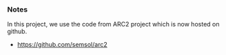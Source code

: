 ### Notes
In this project, we use the code from ARC2 project which is now hosted on github.
- https://github.com/semsol/arc2
